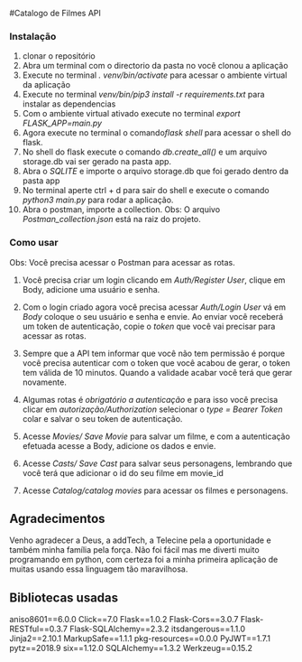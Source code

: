 #Catalogo de Filmes API

### Instalação

1. clonar o repositório
2. Abra um terminal com o directorio da pasta no você clonou a aplicação
3. Execute no terminal *. venv/bin/activate* para acessar o ambiente virtual da aplicação
4. Execute no terminal *venv/bin/pip3 install -r requirements.txt* para instalar as dependencias
5. Com o ambiente virtual ativado execute no terminal *export FLASK_APP=main.py*
6. Agora execute no terminal o comando*flask shell* para acessar o shell do flask.
7. No shell do flask execute o comando *db.create_all()* e um arquivo storage.db vai ser gerado na pasta app.
8. Abra o *SQLITE* e importe o arquivo storage.db que foi gerado dentro da pasta app
9. No terminal aperte ctrl + d para sair do shell e execute o comando *python3 main.py* para rodar a aplicação. 
10. Abra o postman, importe a collection. Obs: O arquivo *Postman_collection.json* está na raiz do projeto.

### Como usar 

Obs: Você precisa acessar o Postman para acessar as rotas.

1. Você precisa criar um login clicando em *Auth/Register User*, clique em Body, adicione uma usuário e senha.

2. Com o login criado agora você precisa acessar *Auth/Login User* vá em *Body* coloque o seu usuário e senha e envie. Ao enviar você receberá um token de autenticação, copie o *token* que você vai precisar para acessar as rotas. 

3. Sempre que a API tem informar que você não tem permissão é porque você precisa autenticar com o token que você acabou de gerar, o token tem válida de 10 minutos. Quando a validade acabar você terá que gerar novamente.

4. Algumas rotas é *obrigatório a autenticação* e para isso você precisa clicar em *autorização/Authorization* selecionar o *type = Bearer Token* colar e salvar o seu token de autenticação. 

5. Acesse *Movies/ Save Movie* para salvar um filme, e com a autenticação efetuada acesse a Body, adicione os dados e envie.

6. Acesse *Casts/ Save Cast* para salvar seus personagens, lembrando que você terá que adicionar o id do seu filme em movie_id

7. Acesse *Catalog/catalog movies* para acessar os filmes e personagens.

## Agradecimentos
Venho agradecer a Deus, a addTech, a Telecine pela a oportunidade e também minha família pela força.
Não foi fácil mas me diverti muito programando em python, com certeza foi a minha primeira aplicação de muitas usando essa linguagem tão maravilhosa.

## Bibliotecas usadas

aniso8601==6.0.0
Click==7.0
Flask==1.0.2
Flask-Cors==3.0.7
Flask-RESTful==0.3.7
Flask-SQLAlchemy==2.3.2
itsdangerous==1.1.0
Jinja2==2.10.1
MarkupSafe==1.1.1
pkg-resources==0.0.0
PyJWT==1.7.1
pytz==2018.9
six==1.12.0
SQLAlchemy==1.3.2
Werkzeug==0.15.2
